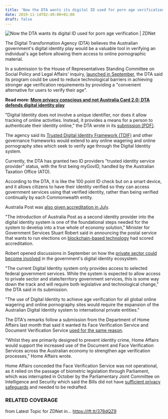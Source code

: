 ```yaml
---
title: 'Now the DTA wants its digital ID used for porn age verification'
date: 2019-11-14T02:49:00+01:00
draft: false
---
```


![](https://zdnet2.cbsistatic.com/hub/i/r/2016/01/22/82c7ee9e-3d73-4b70-b5f3-beb372a4b777/thumbnail/770x578/43d1a628ed6a97d12df41c445a433474/porn-addiction.jpg "Now the DTA wants its digital ID used for porn age verification | ZDNet")  

The Digital Transformation Agency (DTA) believes the Australian government's digital identity play would be a valuable tool in verifying an individual's age before allowing them access to online pornographic material.

In a submission to the House of Representatives Standing Committee on Social Policy and Legal Affairs' inquiry, [launched in September](https://www.zdnet.com/article/australian-house-committee-to-look-into-age-verification-for-porn/), the DTA said its program could be used to reduce technological barriers in achieving stronger age verification requirements by providing a "convenient alternative for users to verify their age".

**Read more: [More privacy conscious and not Australia Card 2.0: DTA defends digital identity play](https://www.zdnet.com/article/more-privacy-conscious-and-not-australia-card-2-0-dta-defends-digital-identity-play/)**

"Digital Identity does not involve a unique identifier, nor does it allow tracking of online activities. Instead, it provides a means for a person to authenticate their identity online," the DTA wrote in its [submission \[PDF\]](https://www.aph.gov.au/DocumentStore.ashx?id=9198fb4c-556a-4802-9c77-5a33d8ebad57&subId=673260).

The agency said its [Trusted Digital Identity Framework (TDIF)](https://www.zdnet.com/article/government-reveals-draft-digital-identity-framework/) and other governance frameworks would extend to any online wagering and online pornography sites which seek to verify age through the Digital Identity system.

Currently, the DTA has granted two ID providers "trusted identity service provider" status, with the first being myGovID, handled by the Australian Taxation Office (ATO).

According to the DTA, it is like the 100 point ID check but on a smart device, and it allows citizens to have their identity verified so they can access government services using that verified identity, rather than being verified continually by each Commonwealth entity.

Australia Post was [also given accreditation in July](https://www.zdnet.com/article/australia-post-a-trusted-service-provider-for-government-identification/).

"The introduction of Australia Post as a second identity provider into the digital identity system is one of the foundational steps needed for the system to develop into a true whole of economy solution," Minister for Government Services Stuart Robert said in announcing the postal service that wants to run elections on [blockchain-based technology](https://www.zdnet.com/article/australia-post-details-plan-to-use-blockchain-for-voting/) had scored accreditation.

Robert opened discussions in September on how the [private sector could become involved](https://www.zdnet.com/article/canberra-wants-to-open-digital-identity-system-to-commercial-sector/) in the government's digital identity ecosystem.

"The current Digital Identity system only provides access to selected federal government services. While the system is expected to allow access to private sector and state/territory government services, this is some way down the track and will require both legislative and technological change," the DTA said in its submission.

"The use of Digital Identity to achieve age verification for all global online wagering and online pornography sites would require the expansion of the Australian Digital Identity system to international private entities."

The DTA's remarks follow a submission from the Department of Home Affairs last month that said it wanted its Face Verification Service and Document Verification Service [used for the same reason](https://www.zdnet.com/article/home-affairs-pushes-its-face-matching-service-for-porn-age-verification/).

"Whilst they are primarily designed to prevent identity crime, Home Affairs would support the increased use of the Document and Face Verification Services across the Australian economy to strengthen age verification processes," Home Affairs wrote.

Home Affairs conceded the Face Verification Service was not operational, as it relied on the passage of biometric legislation through Parliament, which was interrupted in October by the Parliamentary Joint Committee on Intelligence and Security which said the Bills did not have [sufficient privacy safeguards](https://www.zdnet.com/article/committee-orders-complete-redrafting-of-biometric-bills-as-privacy-safeguards-deemed-inadequate/) and needed to be redrafted.

### RELATED COVERAGE

  
  
from Latest Topic for ZDNet in... https://ift.tt/378dQZ9